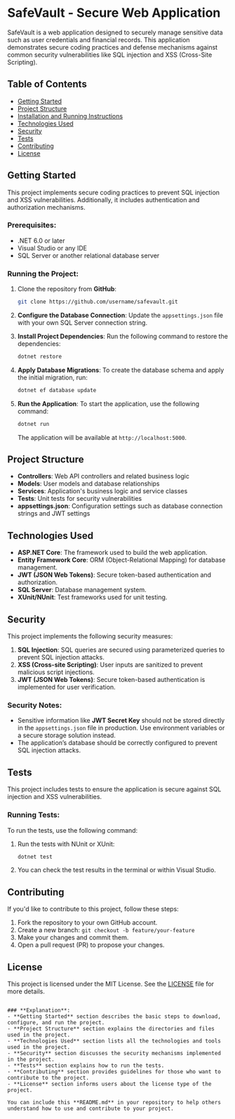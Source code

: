 # SafeVault - Secure Web Application

SafeVault is a web application designed to securely manage sensitive data such as user credentials and financial records. This application demonstrates secure coding practices and defense mechanisms against common security vulnerabilities like SQL injection and XSS (Cross-Site Scripting).

## Table of Contents
- [Getting Started](#getting-started)
- [Project Structure](#project-structure)
- [Installation and Running Instructions](#installation-and-running-instructions)
- [Technologies Used](#technologies-used)
- [Security](#security)
- [Tests](#tests)
- [Contributing](#contributing)
- [License](#license)

## Getting Started

This project implements secure coding practices to prevent SQL injection and XSS vulnerabilities. Additionally, it includes authentication and authorization mechanisms.

### Prerequisites:
- .NET 6.0 or later
- Visual Studio or any IDE
- SQL Server or another relational database server

### Running the Project:
1. Clone the repository from **GitHub**:
   ```bash
   git clone https://github.com/username/safevault.git
   ```

2. **Configure the Database Connection**:
   Update the `appsettings.json` file with your own SQL Server connection string.

3. **Install Project Dependencies**:
   Run the following command to restore the dependencies:
   ```bash
   dotnet restore
   ```

4. **Apply Database Migrations**:
   To create the database schema and apply the initial migration, run:
   ```bash
   dotnet ef database update
   ```

5. **Run the Application**:
   To start the application, use the following command:
   ```bash
   dotnet run
   ```

   The application will be available at `http://localhost:5000`.

## Project Structure

- **Controllers**: Web API controllers and related business logic
- **Models**: User models and database relationships
- **Services**: Application's business logic and service classes
- **Tests**: Unit tests for security vulnerabilities
- **appsettings.json**: Configuration settings such as database connection strings and JWT settings

## Technologies Used

- **ASP.NET Core**: The framework used to build the web application.
- **Entity Framework Core**: ORM (Object-Relational Mapping) for database management.
- **JWT (JSON Web Tokens)**: Secure token-based authentication and authorization.
- **SQL Server**: Database management system.
- **XUnit/NUnit**: Test frameworks used for unit testing.

## Security

This project implements the following security measures:

1. **SQL Injection**: SQL queries are secured using parameterized queries to prevent SQL injection attacks.
2. **XSS (Cross-site Scripting)**: User inputs are sanitized to prevent malicious script injections.
3. **JWT (JSON Web Tokens)**: Secure token-based authentication is implemented for user verification.

### Security Notes:
- Sensitive information like **JWT Secret Key** should not be stored directly in the `appsettings.json` file in production. Use environment variables or a secure storage solution instead.
- The application’s database should be correctly configured to prevent SQL injection attacks.

## Tests

This project includes tests to ensure the application is secure against SQL injection and XSS vulnerabilities.

### Running Tests:
To run the tests, use the following command:
1. Run the tests with NUnit or XUnit:
   ```bash
   dotnet test
   ```

2. You can check the test results in the terminal or within Visual Studio.

## Contributing

If you'd like to contribute to this project, follow these steps:

1. Fork the repository to your own GitHub account.
2. Create a new branch: `git checkout -b feature/your-feature`
3. Make your changes and commit them.
4. Open a pull request (PR) to propose your changes.

## License

This project is licensed under the MIT License. See the [LICENSE](LICENSE) file for more details.

```

### **Explanation**:
- **Getting Started** section describes the basic steps to download, configure, and run the project.
- **Project Structure** section explains the directories and files used in the project.
- **Technologies Used** section lists all the technologies and tools used in the project.
- **Security** section discusses the security mechanisms implemented in the project.
- **Tests** section explains how to run the tests.
- **Contributing** section provides guidelines for those who want to contribute to the project.
- **License** section informs users about the license type of the project.

You can include this **README.md** in your repository to help others understand how to use and contribute to your project.
